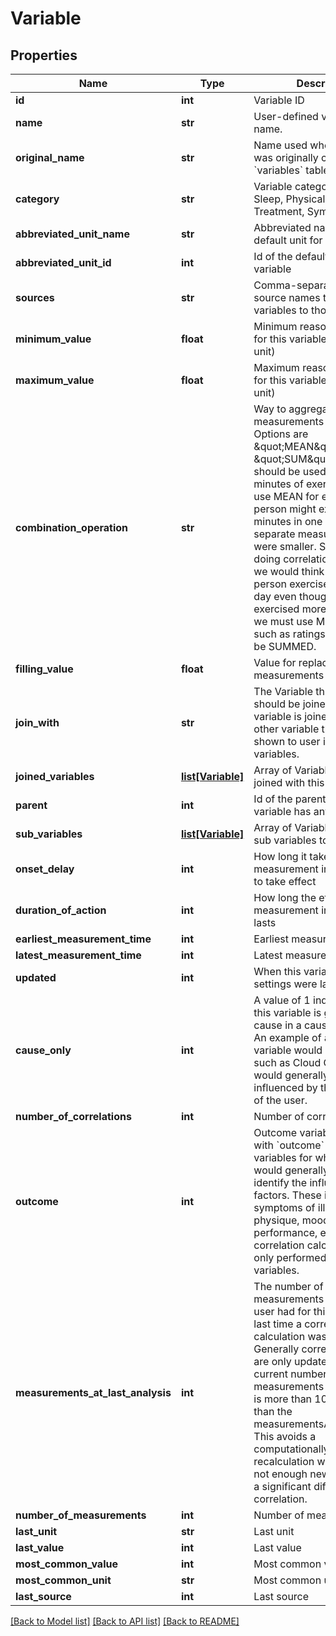 # Variable

## Properties
Name | Type | Description | Notes
------------ | ------------- | ------------- | -------------
**id** | **int** | Variable ID | [optional] 
**name** | **str** | User-defined variable display name. | 
**original_name** | **str** | Name used when the variable was originally created in the &#x60;variables&#x60; table. | 
**category** | **str** | Variable category like Mood, Sleep, Physical Activity, Treatment, Symptom, etc. | 
**abbreviated_unit_name** | **str** | Abbreviated name of the default unit for the variable | 
**abbreviated_unit_id** | **int** | Id of the default unit for the variable | 
**sources** | **str** | Comma-separated list of source names to limit variables to those sources | 
**minimum_value** | **float** | Minimum reasonable value for this variable (uses default unit) | 
**maximum_value** | **float** | Maximum reasonable value for this variable (uses default unit) | 
**combination_operation** | **str** | Way to aggregate measurements over time. Options are \&quot;MEAN\&quot; or \&quot;SUM\&quot;.  SUM should be used for things like minutes of exercise.  If you use MEAN for exercise, then a person might exercise more minutes in one day but add separate measurements that were smaller.  So when we are doing correlational analysis, we would think that the person exercised less that day even though they exercised more.  Conversely, we must use MEAN for things such as ratings which cannot be SUMMED. | 
**filling_value** | **float** | Value for replacing null measurements | 
**join_with** | **str** | The Variable this Variable should be joined with. If the variable is joined with some other variable then it is not shown to user in the list of variables. | 
**joined_variables** | [**list[Variable]**](Variable.md) | Array of Variables that are joined with this Variable | 
**parent** | **int** | Id of the parent variable if this variable has any parent | 
**sub_variables** | [**list[Variable]**](Variable.md) | Array of Variables that are sub variables to this Variable | 
**onset_delay** | **int** | How long it takes for a measurement in this variable to take effect | 
**duration_of_action** | **int** | How long the effect of a measurement in this variable lasts | 
**earliest_measurement_time** | **int** | Earliest measurement time | 
**latest_measurement_time** | **int** | Latest measurement time | 
**updated** | **int** | When this variable or its settings were last updated | 
**cause_only** | **int** | A value of 1 indicates that this variable is generally a cause in a causal relationship.  An example of a causeOnly variable would be a variable such as Cloud Cover which would generally not be influenced by the behaviour of the user. | 
**number_of_correlations** | **int** | Number of correlations | 
**outcome** | **int** | Outcome variables (those with &#x60;outcome&#x60; &#x3D;&#x3D; 1) are variables for which a human would generally want to identify the influencing factors.  These include symptoms of illness, physique, mood, cognitive performance, etc.  Generally correlation calculations are only performed on outcome variables. | 
**measurements_at_last_analysis** | **int** | The number of measurements that a given user had for this variable the last time a correlation calculation was performed. Generally correlation values are only updated once the current number of measurements for a variable is more than 10% greater than the measurementsAtLastAnalysis.  This avoids a computationally-demanding recalculation when there&#39;s not enough new data to make a significant difference in the correlation. | 
**number_of_measurements** | **int** | Number of measurements | 
**last_unit** | **str** | Last unit | 
**last_value** | **int** | Last value | 
**most_common_value** | **int** | Most common value | 
**most_common_unit** | **str** | Most common unit | 
**last_source** | **int** | Last source | 

[[Back to Model list]](../README.md#documentation-for-models) [[Back to API list]](../README.md#documentation-for-api-endpoints) [[Back to README]](../README.md)


